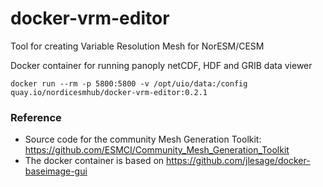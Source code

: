 # docker-vrm-editor
Tool for creating Variable Resolution Mesh for NorESM/CESM


Docker container for running panoply netCDF, HDF and GRIB data viewer

```
docker run --rm -p 5800:5800 -v /opt/uio/data:/config quay.io/nordicesmhub/docker-vrm-editor:0.2.1
```

### Reference 

- Source code for the community Mesh Generation Toolkit: https://github.com/ESMCI/Community_Mesh_Generation_Toolkit
- The docker container is based on https://github.com/jlesage/docker-baseimage-gui
